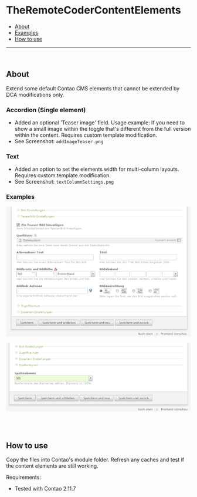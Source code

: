 # TheRemoteCoderContentElements

- [About](#about)
- [Examples](#examples)
- [How to use](#how-to-use)

---

<br>

## About

Extend some default Contao CMS elements that cannot be extended by DCA modifications only.

### Accordion (Single element)

- Added an optional 'Teaser image' field. Usage example: If you need to show a small image within the toggle that's different from the full version within the content. Requires custom template modification.
- See Screenshot: `addImageTeaser.png`

### Text

- Added an option to set the elements width for multi-column layouts. Requires custom template modification.
- See Screenshot: `textColumnSettings.png`


### Examples

![Add image teaser](screenshots/addImageTeaser-de.png)

![Text column settings](screenshots/textColumnSettings-de.png)


<br><br>

## How to use

Copy the files into Contao's module folder. Refresh any caches and test if the content elements are still working.

Requirements:

- Tested with Contao 2.11.7

